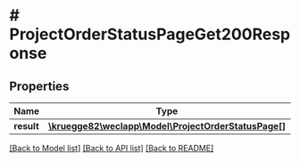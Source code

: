 # # ProjectOrderStatusPageGet200Response

## Properties

Name | Type | Description | Notes
------------ | ------------- | ------------- | -------------
**result** | [**\kruegge82\weclapp\Model\ProjectOrderStatusPage[]**](ProjectOrderStatusPage.md) |  | [optional]

[[Back to Model list]](../../README.md#models) [[Back to API list]](../../README.md#endpoints) [[Back to README]](../../README.md)
